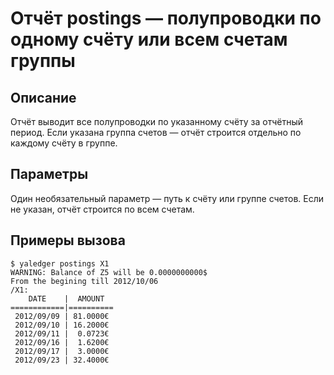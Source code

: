 # Отчёт postings — полупроводки по одному счёту или всем счетам группы

## Описание

Отчёт выводит все полупроводки по указанному счёту за отчётный период.
Если указана группа счетов — отчёт строится отдельно по каждому счёту в
группе.

## Параметры

Один необязательный параметр — путь к счёту или группе счетов. Если не
указан, отчёт строится по всем счетам.

## Примеры вызова

    $ yaledger postings X1
    WARNING: Balance of Z5 will be 0.0000000000$
    From the begining till 2012/10/06
    /X1:
        DATE    |  AMOUNT  
    ============|==========
     2012/09/09 | 81.0000€ 
     2012/09/10 | 16.2000€ 
     2012/09/11 |  0.0723€ 
     2012/09/16 |  1.6200€ 
     2012/09/17 |  3.0000€ 
     2012/09/23 | 32.4000€ 
